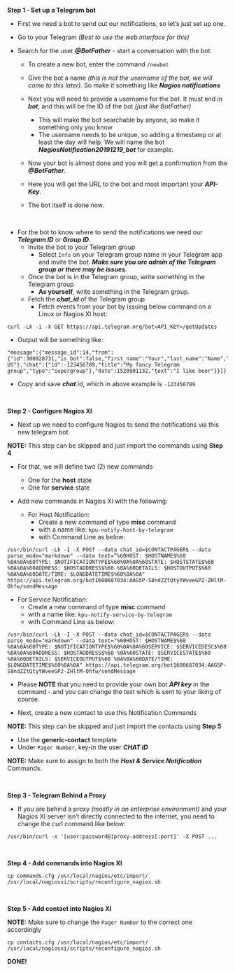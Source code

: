**Step 1 - Set up a Telegram bot**

- First we need a bot to send out our notifications, so let’s just set up one.

- Go to your Telegram *(Best to use the web interface for this)*

- Search for the user ***@BotFather*** - start a conversation with the bot.
  - To create a new bot, enter the command `/newbot`
  - Give the bot a name *(this is not the username of the bot, we will come to this later)*. So make it something like ***Nagios notifications***
  - Next you will need to provide a username for the bot. It must end in ***bot***, and this will be the ID of the bot *(just like BotFather)*
    - This will make the bot searchable by anyone, so make it something only you know
    - The username needs to be unique, so adding a timestamp or at least the day will help. We will name the bot ***NagiosNotification20191219_bot*** for example.
  - Now your bot is almost done and you will get a confirmation from the ***@BotFather***.

  - Here you will get the URL to the bot and most important your ***API-Key***.
  - The bot itself is done now.

<br />

- For the bot to know where to send the notifications we need our ***Telegram ID*** or ***Group ID***.
  - Invite the bot to your Telegram group
    - Select `Info` on your Telegram group name in your Telegram app and invite the bot. ***Make sure you are admin of the Telegram group or there may be issues***.
  - Once the bot is in the Telegram group, write something in the Telegram group
    - **As yourself**, write something in the Telegram group.
  - Fetch the ***chat_id*** of the Telegram group
    - Fetch events from your bot by issuing below command on a Linux or Nagios XI host:

```
curl -Lk -i -X GET https://api.telegram.org/bot<API_KEY>/getUpdates
```

- Output will be something like:

```
"message":{"message_id":14,"from":{"id":300920731,"is_bot":false,"first_name":"Your","last_name":"Name","language_code":"en-US"},"chat":{"id":-123456789,"title":"My fancy Telegram group","type":"supergroup"},"date":1520901132,"text":"I like beer"}}]}
```

- Copy and save ***chat*** id, which in above example is `-123456789`

<br />

**Step 2 - Configure Nagios XI**

-  Next up we need to configure Nagios to send the notifications via this new telegram bot.

**NOTE:** This step can be skipped and just import the commands using **Step 4**

- For that, we will define two (2) new commands
  - One for the **host** state
  - One for **service** state

- Add new commands in Nagios XI with the following:
  - For Host Notification:
    - Create a new command of type **misc** command 
    - with a name like: `kpu-notify-host-by-telegram`
    - with Command Line as below:

```
/usr/bin/curl -Lk -I -X POST --data chat_id=$CONTACTPAGER$ --data parse_mode="markdown" --data text=”%60HOST: $HOSTNAME$%60 %0A%0A%60TYPE: $NOTIFICATIONTYPE$%60%0A%0A%60STATE: $HOSTSTATE$%60 %0A%0A%60ADDRESS: $HOSTADDRESS$%60 %0A%60DETAILS: $HOSTOUTPUT$%60 %0A%0A%60DATE/TIME: $LONGDATETIME$%60%0A%0A" https://api.telegram.org/bot1600687034:AAG5P-S8ndZZtQtyYWveeGP2-ZHltM-Ohfw/sendMessage
```

  - For Service Notification:
    - Create a new command of type **misc** command
    - with a name like: `kpu-notify-service-by-telegram`
    - with Command Line as below:

```
/usr/bin/curl -Lk -I -X POST --data chat_id=$CONTACTPAGER$ --data parse_mode="markdown" --data text="%60HOST: $HOSTNAME$%60 %0A%0A%60TYPE: $NOTIFICATIONTYPE$%60%0A%0A%60SERVICE: $SERVICEDESC$%60 %0A%0A%60ADDRESS: $HOSTADDRESS$%60 %0A%60STATE: $SERVICESTATE$%60 %0A%60DETAILS: $SERVICEOUTPUT$%60 %0A%0A%60DATE/TIME: $LONGDATETIME$%60%0A%0A" https://api.telegram.org/bot1600687034:AAG5P-S8ndZZtQtyYWveeGP2-ZHltM-Ohfw/sendMessage
```

- Please **NOTE** that you need to provide your own bot ***API key*** in the command - and you can change the text which is sent to your liking of course.

- Next, create a new contact to use this Notification Commands

**NOTE:** This step can be skipped and just import the contacts using **Step 5**

  - Use the **generic-contact** template 
  - Under `Pager Number`, key-in the user ***CHAT ID***

**NOTE:** Make sure to assign to both the ***Host & Service Notification*** Commands.

<br />

**Step 3 - Telegram Behind a Proxy**

- If you are behind a proxy *(mostly in an enterprise environment)* and your Nagios XI server isn’t directly connected to the internet, you need to change the curl command like below:

```
/usr/bin/curl -x '[user:password@]proxy-address[:port]' -X POST ...
```
<br />

**Step 4 - Add commands into Nagios XI**

```
cp commands.cfg /usr/local/nagios/etc/import/
/usr/local/nagiosxi/scripts/reconfigure_nagios.sh
```
<br />

**Step 5 - Add contact into Nagios XI**

**NOTE:** Make sure to change the `Pager Number` to the correct one accordingly

```
cp contacts.cfg /usr/local/nagios/etc/import/
/usr/local/nagiosxi/scripts/reconfigure_nagios.sh
```

**DONE!**


